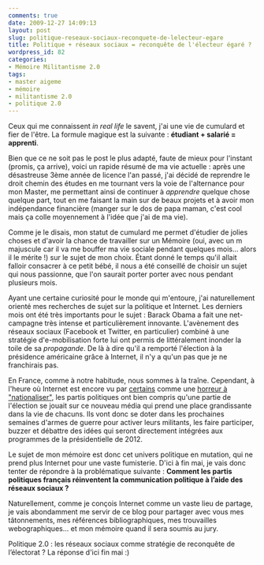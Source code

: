 ```yaml
---
comments: true
date: 2009-12-27 14:09:13
layout: post
slug: politique-reseaux-sociaux-reconquete-de-lelecteur-egare
title: Politique + réseaux sociaux = reconquête de l'électeur égaré ?
wordpress_id: 82
categories:
- Mémoire Militantisme 2.0
tags:
- master aigeme
- mémoire
- militantisme 2.0
- politique 2.0
---
```


Ceux qui me connaissent _in real life_ le savent, j'ai une vie de cumulard et fier de l'être. La formule magique est la suivante : **étudiant + salarié = apprenti**.

Bien que ce ne soit pas le post le plus adapté, faute de mieux pour l'instant (promis, ça arrive), voici un rapide résumé de ma vie actuelle : après une désastreuse 3ème année de licence l'an passé, j'ai décidé de reprendre le droit chemin des études en me tournant vers la voie de l'alternance pour mon Master, me permettant ainsi de continuer à _apprendre_ quelque chose quelque part, tout en me faisant la main sur de beaux projets et à avoir mon indépendance financière (manger sur le dos de papa maman, c'est cool mais ça colle moyennement à l'idée que j'ai de ma vie).

Comme je le disais, mon statut de cumulard me permet d'étudier de jolies choses et d'avoir la chance de travailler sur un Mémoire (oui, avec un m majuscule car il va me bouffer ma vie sociale pendant quelques mois... alors il le mérite !) sur le sujet de mon choix. Étant donné le temps qu'il allait falloir consacrer à ce petit bébé, il nous a été conseillé de choisir un sujet qui nous passionne, que l'on saurait porter porter avec nous pendant plusieurs mois.

Ayant une certaine curiosité pour le monde qui m'entoure, j'ai naturellement orienté mes recherches de sujet sur la politique et Internet. Les derniers mois ont été très importants pour le sujet : Barack Obama a fait une net-campagne très intense et particulièrement innovante. L'avènement des réseaux sociaux (Facebook et Twitter, en particulier) combiné à une stratégie d'e-mobilisation forte lui ont permis de littéralement inonder la toile de sa _propagande_. De là à dire qu'il a remporté l'élection à la présidence américaine grâce à Internet, il n'y a qu'un pas que je ne franchirais pas.

En France, comme à notre habitude, nous sommes à la traîne. Cependant, à l'heure où Internet est encore vu par [certains](http://www.dailymotion.com/video/x91i4c_le-best-of-de-frederic-lefebvre_news) comme une [horreur à "nationaliser"](http://www.pcinpact.com/actu/news/54628-jacques-myard-nationalisation-loi-internet.htm), les partis politiques ont bien compris qu'une partie de l'élection se jouait sur ce nouveau média qui prend une place grandissante dans la vie de chacuns. Ils vont donc se doter dans les prochaines semaines d'armes de guerre pour activer leurs militants, les faire participer, buzzer et débattre des idées qui seront directement intégrées aux programmes de la présidentielle de 2012.

Le sujet de mon mémoire est donc cet univers politique en mutation, qui ne prend plus Internet pour une vaste fumisterie. D'ici à fin mai, je vais donc tenter de répondre à la problématique suivante : **Comment les partis politiques français réinventent la communication politique à l’aide des réseaux sociaux ?**

Naturellement, comme je conçois Internet comme un vaste lieu de partage, je vais abondamment me servir de ce blog pour partager avec vous mes tâtonnements, mes références bibliographiques, mes trouvailles webographiques... et mon mémoire quand il sera soumis au jury.

Politique 2.0 : les réseaux sociaux comme stratégie de reconquête de l’électorat ? La réponse d'ici fin mai :)
